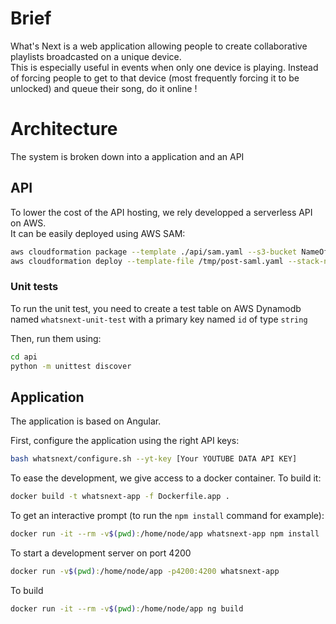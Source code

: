 # Brief

What's Next is a web application allowing people to create collaborative
playlists broadcasted on a unique device.  
This is especially useful in events when only one device is playing. Instead of
forcing people to get to that device (most frequently forcing it to be unlocked)
and queue their song, do it online !

# Architecture

The system is broken down into a application and an API

## API

To lower the cost of the API hosting, we rely developped a serverless API on
AWS.  
It can be easily deployed using AWS SAM:

```bash
aws cloudformation package --template ./api/sam.yaml --s3-bucket NameOfABucket --output-template /tmp/post-saml.yaml --region us-east-1
aws cloudformation deploy --template-file /tmp/post-saml.yaml --stack-name whatsnext --capabilities CAPABILITY_IAM CAPABILITY_NAMED_IAM
```

### Unit tests

To run the unit test, you need to create a test table on AWS Dynamodb named `whatsnext-unit-test` with a primary key named `id` of type `string`  

Then, run them using:
```bash
cd api
python -m unittest discover
```

## Application

The application is based on Angular.  

First, configure the application using the right API keys:
```bash
bash whatsnext/configure.sh --yt-key [Your YOUTUBE DATA API KEY]
```

To ease the development, we give access to a docker container. To build it:
```bash
docker build -t whatsnext-app -f Dockerfile.app .
```

To get an interactive prompt (to run the `npm install` command for example):
```bash
docker run -it --rm -v$(pwd):/home/node/app whatsnext-app npm install
```

To start a development server on port 4200
```bash
docker run -v$(pwd):/home/node/app -p4200:4200 whatsnext-app
```

To build
```bash
docker run -it --rm -v$(pwd):/home/node/app ng build
```
